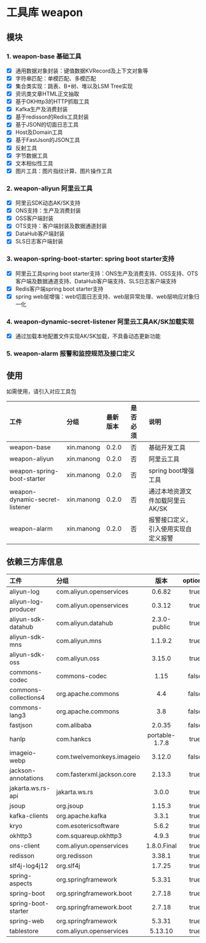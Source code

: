 # 工具库 weapon

## 模块

### 1. weapon-base 基础工具
  - [x] 通用数据对象封装：键值数据KVRecord及上下文对象等
  - [x] 字符串匹配：单模匹配、多模匹配
  - [x] 集合类实现：跳表、B+树、堆以及LSM Tree实现
  - [x] 资讯类文章HTML正文抽取
  - [x] 基于OKHttp3的HTTP抓取工具
  - [x] Kafka生产及消费封装
  - [x] 基于redisson的Redis工具封装
  - [x] 基于JSON的切面日志工具
  - [x] Host及Domain工具
  - [x] 基于FastJson的JSON工具
  - [x] 反射工具
  - [x] 字节数据工具
  - [x] 文本相似性工具
  - [x] 图片工具：图片指纹计算、图片操作工具
### 2. weapon-aliyun 阿里云工具
  - [x] 阿里云SDK动态AK/SK支持
  - [x] ONS支持：生产及消费封装
  - [x] OSS客户端封装
  - [x] OTS支持：客户端封装及数据通道封装
  - [x] DataHub客户端封装
  - [x] SLS日志客户端封装
### 3. weapon-spring-boot-starter: spring boot starter支持
  - [x] 阿里云工具spring boot starter支持：ONS生产及消费支持、OSS支持、OTS客户端及数据通道支持、DataHub客户端支持、SLS日志客户端支持
  - [x] Redis客户端spring boot starter支持
  - [x] spring web层增强：web切面日志支持、web层异常处理、web层响应对象归一化
### 4. weapon-dynamic-secret-listener 阿里云工具AK/SK加载实现
  - [x] 通过加载本地配置文件实现AK/SK加载，不具备动态更新功能
### 5. weapon-alarm 报警和监控规范及接口定义


## 使用

如需使用，请引入对应工具包

| 工件                             | 分组         | 最新版本  | 是否必须 | 说明                 |
|:-------------------------------|:-----------|:------|:-----|:-------------------|
| weapon-base                    | xin.manong | 0.2.0 | 否    | 基础开发工具             |
| weapon-aliyun                  | xin.manong | 0.2.0 | 否    | 阿里云工具              |
| weapon-spring-boot-starter     | xin.manong | 0.2.0 | 否    | spring boot增强工具    |
| weapon-dynamic-secret-listener | xin.manong | 0.2.0 | 否    | 通过本地资源文件加载阿里云AK/SK |
| weapon-alarm                   | xin.manong | 0.2.0 | 否    | 报警接口定义，引入使用实现自定义报警 |

## 依赖三方库信息

| 工件                   | 分组                         |       版本       | optional |
|:---------------------|:---------------------------|:--------------:|:--------:|
| aliyun-log           | com.aliyun.openservices    |     0.6.82     |   true   |
| aliyun-log-producer  | com.aliyun.openservices    |     0.3.12     |   true   |
| aliyun-sdk-datahub   | com.aliyun.datahub         |  2.3.0-public  |   true   |
| aliyun-sdk-mns       | com.aliyun.mns             |    1.1.9.2     |   true   |
| aliyun-sdk-oss       | com.aliyun.oss             |     3.15.0     |   true   |
| commons-codec        | commons-codec              |      1.15      |  false   |
| commons-collections4 | org.apache.commons         |      4.4       |  false   |
| commons-lang3        | org.apache.commons         |      3.8       |  false   |
| fastjson             | com.alibaba                |     2.0.35     |  false   |
| hanlp                | com.hankcs                 | portable-1.7.8 |   true   |
| imageio-webp         | com.twelvemonkeys.imageio  |     3.12.0     |  false   |
| jackson-annotations  | com.fasterxml.jackson.core |     2.13.3     |   true   |
| jakarta.ws.rs-api    | jakarta.ws.rs              |     3.0.0      |   true   |
| jsoup                | org.jsoup                  |     1.15.3     |   true   |
| kafka-clients        | org.apache.kafka           |     3.3.1      |   true   |
| kryo                 | com.esotericsoftware       |     5.6.2      |   true   |
| okhttp3              | com.squareup.okhttp3       |     4.9.3      |   true   |
| ons-client           | com.aliyun.openservices    |  1.8.0.Final   |   true   |
| redisson             | org.redisson               |     3.38.1     |   true   | 
| slf4j-log4j12        | org.slf4j                  |     1.7.25     |   true   |
| spring-aspects       | org.springframework        |     5.3.31     |   true   |
| spring-boot          | org.springframework.boot   |     2.7.18     |   true   |
| spring-boot-starter  | org.springframework.boot   |     2.7.18     |   true   |
| spring-web           | org.springframework        |     5.3.31     |   true   |
| tablestore           | com.aliyun.openservices    |    5.13.10     |   true   |


 
 
 



 


 



 
 
 
 
 
